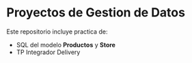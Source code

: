 # Proyectos de Gestion de Datos

Este repositorio incluye practica de:
* SQL del modelo **Productos** y **Store**
* TP Integrador Delivery
